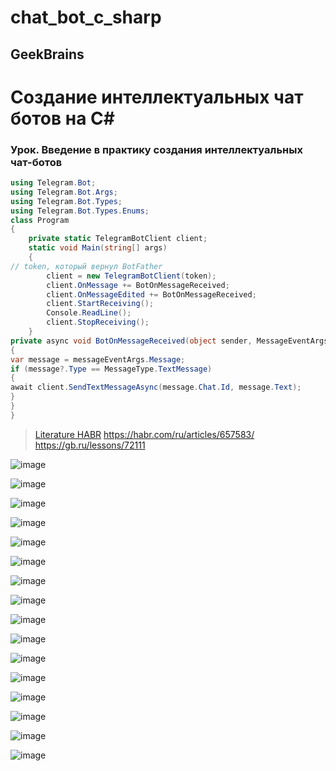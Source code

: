 # chat_bot_c_sharp
GeekBrains
---

# Создание интеллектуальных чат ботов на C#

### Урок. Введение в практику создания интеллектуальных чат-ботов

```cs
using Telegram.Bot;
using Telegram.Bot.Args;
using Telegram.Bot.Types;
using Telegram.Bot.Types.Enums;
class Program
{
	private static TelegramBotClient client;	
	static void Main(string[] args)
	{
// token, который вернул BotFather
		client = new TelegramBotClient(token);
		client.OnMessage += BotOnMessageReceived;
		client.OnMessageEdited += BotOnMessageReceived;
		client.StartReceiving();
		Console.ReadLine();
		client.StopReceiving(); 
	} 
private async void BotOnMessageReceived(object sender, MessageEventArgs messageEventArgs)
{
var message = messageEventArgs.Message;         
if (message?.Type == MessageType.TextMessage)
{
await client.SendTextMessageAsync(message.Chat.Id, message.Text);
}
} 
}
```

> [Literature HABR](https://habr.com/ru/articles/657583/)
> https://habr.com/ru/articles/657583/
> https://gb.ru/lessons/72111

![image](https://github.com/user-attachments/assets/3fc79a89-7c13-4eb5-88cb-5da0df7e846d)

![image](https://github.com/user-attachments/assets/8bd353eb-0aa2-44a3-bd07-25b61671291d)

![image](https://github.com/user-attachments/assets/32b565a0-8deb-4c8b-ab82-d5d93cc70868)

![image](https://github.com/user-attachments/assets/39c82111-4368-41e0-9e65-2862c56508c4)

![image](https://github.com/user-attachments/assets/86866b6f-e93d-4c91-8ff8-039746745ab5)

![image](https://github.com/user-attachments/assets/8b0ed17e-8960-4526-a052-71bd19525068)

![image](https://github.com/user-attachments/assets/f56f232c-287b-44ce-9181-c71f9271890e)

![image](https://github.com/user-attachments/assets/f4611377-640f-4b5d-b379-081f4552cb2c)

![image](https://github.com/user-attachments/assets/44e8da01-de34-40c3-b842-2067fc684733)

![image](https://github.com/user-attachments/assets/1e3184b8-2f43-404f-8a50-615a40b2bed6)

![image](https://github.com/user-attachments/assets/a2b90da2-c703-414a-a79b-18fc4af4ff1b)

![image](https://github.com/user-attachments/assets/f8558736-4f7e-4b9c-957b-d2f1611e2378)

![image](https://github.com/user-attachments/assets/e484464c-a833-43e5-ada4-21f4641b976b)

![image](https://github.com/user-attachments/assets/3e870213-8874-4a46-ad44-900e5bf5329c)

![image](https://github.com/user-attachments/assets/27eb50bd-6c80-4542-bae3-37aadcb9356f)

![image](https://github.com/user-attachments/assets/ab155884-0114-411e-aeb6-08ab44ad887a)

